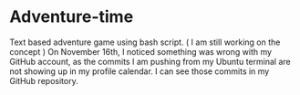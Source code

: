 # Adventure-time
Text based adventure game using bash script. ( I am still working on the concept )
On November 16th, I noticed something was wrong with my GitHub account, as the commits I am pushing from my Ubuntu terminal are not showing up in my profile calendar.
I can see those commits in my GitHub repository.
